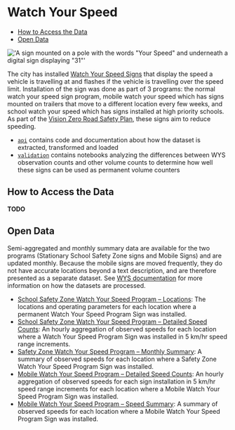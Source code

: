 # Watch Your Speed <!-- omit in toc -->

- [How to Access the Data](#how-to-access-the-data)
- [Open Data](#open-data)


!['A sign mounted on a pole with the words "Your Speed" and underneath a digital sign displaying "31"'](https://www.toronto.ca/wp-content/uploads/2018/09/9878-landscape-mwysp2-e1538064432616-1024x338.jpg)

The city has installed [Watch Your Speed Signs](https://www.toronto.ca/services-payments/streets-parking-transportation/road-safety/vision-zero/safety-initiatives/initiatives/watch-your-speed-program/) that display the speed a vehicle is travelling at and flashes if the vehicle is travelling over the speed limit. Installation of the sign was done as part of 3 programs: the normal watch your speed sign program, mobile watch your speed which has signs mounted on trailers that move to a different location every few weeks, and school watch your speed which has signs installed at high priority schools. As part of the [Vision Zero Road Safety Plan](https://www.toronto.ca/services-payments/streets-parking-transportation/road-safety/vision-zero/), these signs aim to reduce speeding.

- [`api`](api/) contains code and documentation about how the dataset is extracted, transformed and loaded
- [`validation`](validation/) contains notebooks analyzing the differences between WYS observation counts and other volume counts to determine how well these signs can be used as permanent volume counters

## How to Access the Data

**TODO**

## Open Data

Semi-aggregated and monthly summary data are available for the two programs (Stationary School Safety Zone signs and Mobile Signs) and are updated monthly. Because the mobile signs are moved frequently, they do not have accurate locations beyond a text description, and are therefore presented as a separate dataset. See [WYS documentation](wys/api/README.md) for more information on how the datasets are processed.

  - [School Safety Zone Watch Your Speed Program – Locations](https://open.toronto.ca/dataset/school-safety-zone-watch-your-speed-program-locations/): The locations and operating parameters for each location where a permanent Watch Your Speed Program Sign was installed.
  - [School Safety Zone Watch Your Speed Program – Detailed Speed Counts](https://open.toronto.ca/dataset/school-safety-zone-watch-your-speed-program-detailed-speed-counts/): An hourly aggregation of observed speeds for each location where a Watch Your Speed Program Sign was installed in 5 km/hr speed range increments.
  - [Safety Zone Watch Your Speed Program – Monthly Summary](https://open.toronto.ca/dataset/safety-zone-watch-your-speed-program-monthly-summary/): A summary of observed speeds for each location where a Safety Zone Watch Your Speed Program Sign was installed.
  - [Mobile Watch Your Speed Program – Detailed Speed Counts](https://open.toronto.ca/dataset/mobile-watch-your-speed-program-detailed-speed-counts/): An hourly aggregation of observed speeds for each sign installation in 5 km/hr speed range increments for each location where a Mobile Watch Your Speed Program Sign was installed.
  - [Mobile Watch Your Speed Program – Speed Summary](https://open.toronto.ca/dataset/mobile-watch-your-speed-program-speed-summary/): A summary of observed speeds for each location where a Mobile Watch Your Speed Program Sign was installed.
